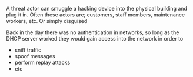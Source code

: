 A threat actor can smuggle a hacking device into the physical building and plug it in. Often these actors are; customers, staff members, maintenance workers, etc. Or simply disguised

Back in the day there was no authentication in networks, so long as the DHCP server worked they would gain access into the network in order to
- sniff traffic
- spoof messages
- perform replay attacks
- etc

